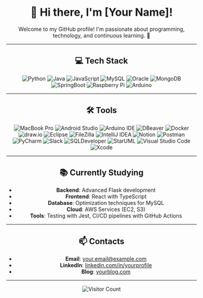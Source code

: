 <div align="center">

# 👋 Hi there, I'm [Your Name]!
Welcome to my GitHub profile! I'm passionate about programming, technology, and continuous learning. 🚀

---

## 💻 Tech Stack
![Python](https://img.shields.io/badge/Python-3776AB?style=flat&logo=python&logoColor=white)
![Java](https://img.shields.io/badge/Java-007396?style=flat&logo=java&logoColor=white)
![JavaScript](https://img.shields.io/badge/JavaScript-F7DF1E?style=flat&logo=javascript&logoColor=black)
![MySQL](https://img.shields.io/badge/MySQL-4479A1?style=flat&logo=mysql&logoColor=white)
![Oracle](https://img.shields.io/badge/Oracle-F80000?style=flat&logo=oracle&logoColor=white)
![MongoDB](https://img.shields.io/badge/MongoDB-47A248?style=flat&logo=mongodb&logoColor=white)
![SpringBoot](https://img.shields.io/badge/SpringBoot-6DB33F?style=flat&logo=springboot&logoColor=white)
![Raspberry Pi](https://img.shields.io/badge/Raspberry_Pi-A22846?style=flat&logo=raspberrypi&logoColor=white)
![Arduino](https://img.shields.io/badge/Arduino-00979D?style=flat&logo=arduino&logoColor=white)

---

## 🛠 Tools
![MacBook Pro](https://img.shields.io/badge/Apple-MacBook_Pro-999999?style=flat&logo=apple&logoColor=white)
![Android Studio](https://img.shields.io/badge/Android_Studio-3DDC84?style=flat&logo=android-studio&logoColor=white)
![Arduino IDE](https://img.shields.io/badge/Arduino_IDE-00979D?style=flat&logo=arduino&logoColor=white)
![DBeaver](https://img.shields.io/badge/DBeaver-372923?style=flat&logo=dbeaver&logoColor=white)
![Docker](https://img.shields.io/badge/Docker-2496ED?style=flat&logo=docker&logoColor=white)
![draw.io](https://img.shields.io/badge/draw.io-F08705?style=flat&logo=diagrams.net&logoColor=white)
![Eclipse](https://img.shields.io/badge/Eclipse-2C2255?style=flat&logo=eclipse&logoColor=white)
![FileZilla](https://img.shields.io/badge/FileZilla-BF0000?style=flat&logo=filezilla&logoColor=white)
![IntelliJ IDEA](https://img.shields.io/badge/IntelliJ_IDEA-000000?style=flat&logo=intellij-idea&logoColor=white)
![Notion](https://img.shields.io/badge/Notion-000000?style=flat&logo=notion&logoColor=white)
![Postman](https://img.shields.io/badge/Postman-FF6C37?style=flat&logo=postman&logoColor=white)
![PyCharm](https://img.shields.io/badge/PyCharm-000000?style=flat&logo=pycharm&logoColor=white)
![Slack](https://img.shields.io/badge/Slack-4A154B?style=flat&logo=slack&logoColor=white)
![SQLDeveloper](https://img.shields.io/badge/SQLDeveloper-0066CC?style=flat&logo=oracle&logoColor=white)
![StarUML](https://img.shields.io/badge/StarUML-222222?style=flat&logo=staruml&logoColor=white)
![Visual Studio Code](https://img.shields.io/badge/VSCode-007ACC?style=flat&logo=visual-studio-code&logoColor=white)
![Xcode](https://img.shields.io/badge/Xcode-147EFB?style=flat&logo=xcode&logoColor=white)

---

## 📚 Currently Studying
- **Backend**: Advanced Flask development
- **Frontend**: React with TypeScript
- **Database**: Optimization techniques for MySQL
- **Cloud**: AWS Services (EC2, S3)
- **Tools**: Testing with Jest, CI/CD pipelines with GitHub Actions

---

## 📫 Contacts
- **Email**: your.email@example.com
- **LinkedIn**: [linkedin.com/in/yourprofile](https://linkedin.com/in/yourprofile)
- **Blog**: [yourblog.com](https://yourblog.com)

---

![Visitor Count](https://komarev.com/ghpvc/?username=yourusername&style=flat-square)

</div>
